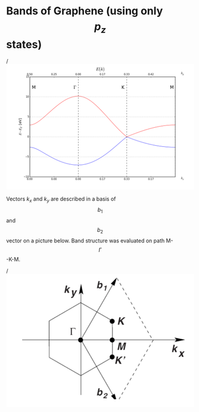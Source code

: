 
# Bands of Graphene (using only $$ p_z $$ states)

/![png](graphene.png)


Vectors $k_x$ and $k_y$ are described in a basis of $$b_1$$ and $$b_2$$ vector on a picture below. Band structure was evaluated on path M-$$\Gamma$$-K-M.

/![png](path.png)
